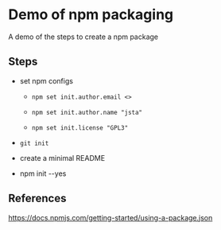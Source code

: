 # Demo of npm packaging

A demo of the steps to create a npm package

## Steps

* set npm configs

    * `npm set init.author.email <>`

    * `npm set init.author.name "jsta"`

    * `npm set init.license "GPL3"`

* `git init`

* create a minimal README

* npm init --yes

## References

https://docs.npmjs.com/getting-started/using-a-package.json

